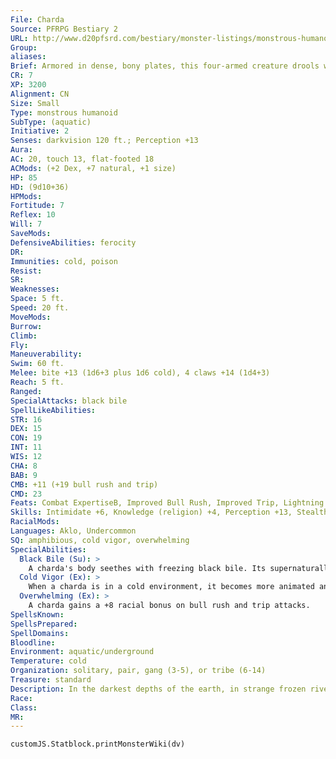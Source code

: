 ```yaml
---
File: Charda
Source: PFRPG Bestiary 2
URL: http://www.d20pfsrd.com/bestiary/monster-listings/monstrous-humanoids/charda
Group: 
aliases: 
Brief: Armored in dense, bony plates, this four-armed creature drools wretched strings of black bile from its fanged maw.
CR: 7
XP: 3200
Alignment: CN
Size: Small
Type: monstrous humanoid
SubType: (aquatic)
Initiative: 2
Senses: darkvision 120 ft.; Perception +13
Aura: 
AC: 20, touch 13, flat-footed 18
ACMods: (+2 Dex, +7 natural, +1 size)
HP: 85
HD: (9d10+36)
HPMods: 
Fortitude: 7
Reflex: 10
Will: 7
SaveMods: 
DefensiveAbilities: ferocity
DR: 
Immunities: cold, poison
Resist: 
SR: 
Weaknesses: 
Space: 5 ft.
Speed: 20 ft.
MoveMods: 
Burrow: 
Climb: 
Fly: 
Maneuverability: 
Swim: 60 ft.
Melee: bite +13 (1d6+3 plus 1d6 cold), 4 claws +14 (1d4+3)
Reach: 5 ft.
Ranged: 
SpecialAttacks: black bile
SpellLikeAbilities: 
STR: 16
DEX: 15
CON: 19
INT: 11
WIS: 12
CHA: 8
BAB: 9
CMB: +11 (+19 bull rush and trip)
CMD: 23
Feats: Combat ExpertiseB, Improved Bull Rush, Improved Trip, Lightning Reflexes, Power Attack, Weapon Focus (claw)
Skills: Intimidate +6, Knowledge (religion) +4, Perception +13, Stealth +18, Survival +10, Swim +18
RacialMods: 
Languages: Aklo, Undercommon
SQ: amphibious, cold vigor, overwhelming
SpecialAbilities:
  Black Bile (Su): >
    A charda's body seethes with freezing black bile. Its supernaturally cold, black bile is the source of the additional cold damage when a charda bites a creature. As a standard action, a charda can expel its full store of bile as a breath weapon that can take the form of a 60-foot line or a 30-foot cone. All creatures in this area take 8d6 points of cold damage (DC 18 Reflex half ). A charda can use this breath weapon once every 1d4 rounds-while its black bile is recharging, it does not deal additional cold damage with its bite. The save DC is Constitution-based.
  Cold Vigor (Ex): >
    When a charda is in a cold environment, it becomes more animated and gains a +1 racial bonus on attack rolls and weapon damage rolls.
  Overwhelming (Ex): >
    A charda gains a +8 racial bonus on bull rush and trip attacks.
SpellsKnown: 
SpellsPrepared: 
SpellDomains: 
Bloodline: 
Environment: aquatic/underground
Temperature: cold
Organization: solitary, pair, gang (3-5), or tribe (6-14)
Treasure: standard
Description: In the darkest depths of the earth, in strange frozen rivers and subterranean lakes of frigid black water dwell the mysterious and ferocious chardas. These xenophobic humanoids rarely venture far from their domains, settling in small tribes and building rocky huts underwater or muddy domes along the subterranean shore.  A typical charda stands just under 4 feet tall but weighs 250 pounds. Chardas reproduce by laying eggs in small clutches of two to four, which they bury among rocks offshore. Females fiercely protect their own clutches, but show no predisposition toward protecting the clutches of other chardas, even those within their tribe.  Devoutly religious, chardas prefer to worship gods of war or cold. They hunt in small packs composed of both males and females. Hunting and slaying help determine an individual's power within the group. Chardas often engage in infanticide and cannibalism. While they patrol their territories in groups, they fight individually with little strategy or structure. Chardas do not assist each other with their kills, as they perceive aid as a weakness and a dishonor to both themselves and their foes.
Race: 
Class: 
MR: 
---
```

```dataviewjs
customJS.Statblock.printMonsterWiki(dv)
```
